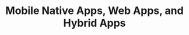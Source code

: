 ---
layout: post
link: https://www.nngroup.com/articles/mobile-native-apps/
title: Mobile  Native Apps, Web Apps, and Hybrid Apps
---
